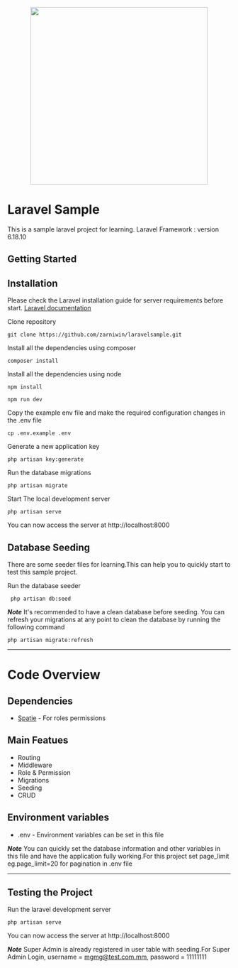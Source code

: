 <p align="center"><img src="https://res.cloudinary.com/dtfbvvkyp/image/upload/v1566331377/laravel-logolockup-cmyk-red.svg" width="400"></p>

# Laravel Sample

This is a sample laravel project for learning.
Laravel Framework : version 6.18.10

## Getting Started

## Installation

 Please check the Laravel installation guide for server requirements before start. [Laravel documentation](https://laravel.com/docs)

Clone repository
```
git clone https://github.com/zarniwin/laravelsample.git
```

Install all the dependencies using composer
```
composer install
```

Install all the dependencies using node
```
npm install
```

```
npm run dev
```

Copy the example env file and make the required configuration changes in the .env file
```
cp .env.example .env
```

Generate a new application key
```
php artisan key:generate
```

Run the database migrations
```
php artisan migrate
```

Start The local development server
```
php artisan serve
```
You can now access the server at http://localhost:8000


## Database Seeding

There are some seeder files for learning.This can help you to quickly start to test this sample project.

Run the database seeder
```
 php artisan db:seed
```

***Note*** It's recommended to have a clean database before seeding. You can refresh your migrations at any point to clean the database by running the following command

```
php artisan migrate:refresh
```


---


# Code Overview


## Dependencies

   - [Spatie](https://github.com/spatie/laravel-permission) - For roles permissions


## Main Featues

   - Routing
   - Middleware   
   - Role & Permission
   - Migrations
   - Seeding
   - CRUD



## Environment variables
   - .env - Environment variables can be set in this file

***Note*** You can quickly set the database information and other variables in this file and have the application fully working.For this project set page_limit eg.page_limit=20 for pagination in .env file

---


## Testing the Project

Run the laravel development server
```
php artisan serve
```

You can now access the server at http://localhost:8000

***Note*** Super Admin is already registered in user table with seeding.For Super Admin Login, username = mgmg@test.com.mm, password = 11111111
